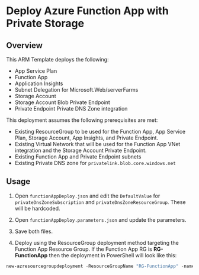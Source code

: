 # Deploy Azure Function App with Private Storage

## Overview

This ARM Template deploys the following:

- App Service Plan
- Function App
- Application Insights
- Subnet Delegation for Microsoft.Web/serverFarms
- Storage Account
- Storage Account Blob Private Endpoint
- Private Endpoint Private DNS Zone integration

This deployment assumes the following prerequisites are met:

- Existing ResourceGroup to be used for the Function App, App Service Plan, Storage Account, App Insights, and Private Endpoint.
- Existing Virtual Network that will be used for the Function App VNet integration and the Storage Account Private Endpoint.
- Existing Function App and Private Endpoint subnets
- Existing Private DNS zone for ```privatelink.blob.core.windows.net```

## Usage

1. Open ```functionAppDeploy.json``` and edit the ```DefaultValue``` for ```privateDnsZoneSubscription``` and ```privateDnsZoneResourceGroup```. These will be hardcoded.

2. Open ```functionAppDeploy.parameters.json``` and update the parameters.

3. Save both files.

4. Deploy using the ResourceGroup deployment method targeting the Function App Resource Group. If the Function App RG is **RG-FunctionApp** then the deployment in PowerShell will look like this:

```PowerShell
new-azresourcegroupdeployment -ResourceGroupName "RG-FunctionApp" -name "FuncAppTestDeployment" -TemplateFile functionAppDeploy.json -TemplateParameterFile functionAppDeploy.parameters.json
```
